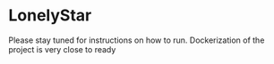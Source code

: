# LonelyStar

Please stay tuned for instructions on how to run. 
Dockerization of the project is very close to ready
